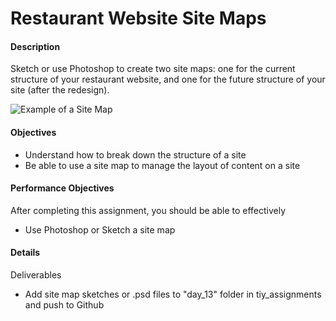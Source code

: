 # Restaurant Website Site Maps

#### Description
Sketch or use Photoshop to create two site maps: one for the current structure of your restaurant website, and one for the future structure of your site (after the redesign).  

![Example of a Site Map](http://www.kevinlindesign.com/photo/whiskeys-optimized/whiskeys-sitemap.jpg)

#### Objectives
- Understand how to break down the structure of a site
- Be able to use a site map to manage the layout of content on a site

#### Performance Objectives
After completing this assignment, you should be able to effectively
- Use Photoshop or Sketch a site map

#### Details
Deliverables
- Add site map sketches or .psd files to "day_13" folder in tiy\_assignments and push to Github
